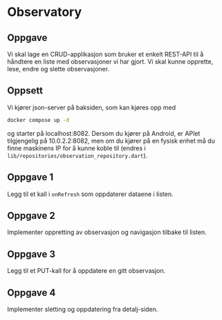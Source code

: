 # Observatory

## Oppgave

Vi skal lage en CRUD-applikasjon som bruker et enkelt REST-API til å håndtere en liste med observasjoner vi har gjort. Vi skal kunne opprette, lese, endre og slette observasjoner.

## Oppsett

Vi kjører json-server på baksiden, som kan kjøres opp med

```bash
docker compose up -d
```

og starter på localhost:8082. Dersom du kjører på Android, er APIet tilgjengelig på 10.0.2.2:8082, men om du kjører på en fysisk enhet må du finne maskinens IP for å kunne koble til (endres i `lib/repositories/observation_repository.dart`).

## Oppgave 1

Legg til et kall i `onRefresh` som oppdaterer dataene i listen.

## Oppgave 2

Implementer oppretting av observasjon og navigasjon tilbake til listen.

## Oppgave 3

Legg til et PUT-kall for å oppdatere en gitt observasjon.

## Oppgave 4

Implementer sletting og oppdatering fra detalj-siden.
